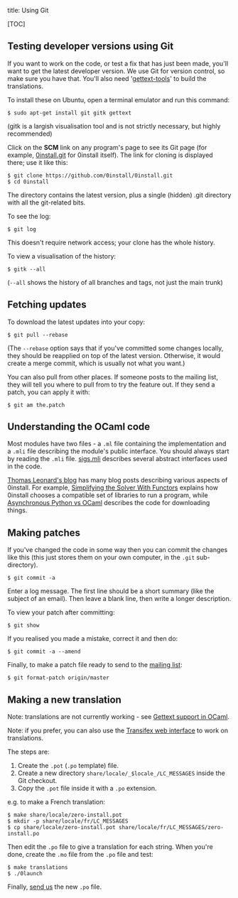 title: Using Git

[TOC]

## Testing developer versions using Git

If you want to work on the code, or test a fix that has just been made, you'll want to get the latest developer version. We use Git for version control, so make sure you have that. You'll also need '[gettext-tools](http://www.gnu.org/software/gettext/)' to build the translations.

To install these on Ubuntu, open a terminal emulator and run this command:

```shell
$ sudo apt-get install git gitk gettext
```

(gitk is a largish visualisation tool and is not strictly necessary, but highly recommended)

Click on the **SCM** link on any program's page to see its Git page (for example, [0install.git](https://github.com/0install/0install) for 0install itself). The link for cloning is displayed there; use it like this:

```shell
$ git clone https://github.com/0install/0install.git
$ cd 0install
```

The directory contains the latest version, plus a single (hidden) .git directory with all the git-related bits.

To see the log:

```shell
$ git log
```

This doesn't require network access; your clone has the whole history.

To view a visualisation of the history:

```shell
$ gitk --all
```

(`--all` shows the history of all branches and tags, not just the main trunk)

## Fetching updates

To download the latest updates into your copy:

```shell
$ git pull --rebase
```

(The `--rebase` option says that if you've committed some changes locally, they should be reapplied on top of the latest version. Otherwise, it would create a merge commit, which is usually not what you want.)

You can also pull from other places. If someone posts to the mailing list, they will tell you where to pull from to try the feature out. If they send a patch, you can apply it with:

```shell
$ git am the.patch
```

## Understanding the OCaml code

Most modules have two files - a `.ml` file containing the implementation and a `.mli` file describing the module's public interface. You should always start by reading the `.mli` file. [sigs.mli](https://github.com/0install/0install/blob/master/ocaml/zeroinstall/sigs.mli) describes several abstract interfaces used in the code.

[Thomas Leonard's blog](http://roscidus.com/blog/blog/archives/) has many blog posts describing various aspects of 0install. For example, [Simplifying the Solver With Functors](http://roscidus.com/blog/blog/2014/09/17/simplifying-the-solver-with-functors/) explains how 0install chooses a compatible set of libraries to run a program, while [Asynchronous Python vs OCaml](http://roscidus.com/blog/blog/2013/11/28/asynchronous-python-vs-ocaml/) describes the code for downloading things.

## Making patches

If you've changed the code in some way then you can commit the changes like this (this just stores them on your own computer, in the `.git` sub-directory).

```shell
$ git commit -a
```

Enter a log message. The first line should be a short summary (like the subject of an email). Then leave a blank line, then write a longer description.

To view your patch after committing:

```shell
$ git show
```

If you realised you made a mistake, correct it and then do:

```shell
$ git commit -a --amend
```

Finally, to make a patch file ready to send to the [mailing list](https://0install.net/support.html#lists):

```shell
$ git format-patch origin/master
```

## Making a new translation

Note: translations are not currently working - see [Gettext support in OCaml](http://stackoverflow.com/questions/26192129/gettext-support-in-ocaml).

Note: if you prefer, you can also use the [Transifex web interface](https://www.transifex.net/projects/p/0install/) to work on translations.

The steps are:

1.  Create the `.pot` (`.po` template) file.
2.  Create a new directory `share/locale/_$locale_/LC_MESSAGES` inside the Git checkout.
3.  Copy the `.pot` file inside it with a `.po` extension.

e.g. to make a French translation:

```shell
$ make share/locale/zero-install.pot
$ mkdir -p share/locale/fr/LC_MESSAGES
$ cp share/locale/zero-install.pot share/locale/fr/LC_MESSAGES/zero-install.po
```

Then edit the `.po` file to give a translation for each string. When you're done, create the `.mo` file from the `.po` file and test:

```shell
$ make translations
$ ./0launch
```

Finally, [send us](https://0install.net/support.html#lists) the new `.po` file.
